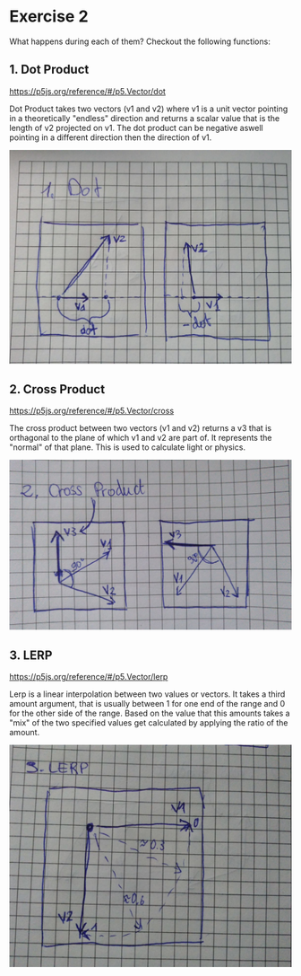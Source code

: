 # Exercise 2

What happens during each of them?
Checkout the following functions:

## 1. Dot Product
https://p5js.org/reference/#/p5.Vector/dot

Dot Product takes two vectors (v1 and v2) where v1 is a unit vector pointing in a theoretically "endless" direction
and returns a scalar value that is the length of v2 projected on v1. 
The dot product can be negative aswell pointing in a different direction then the direction of v1.

![dot product](./pics/1-dot.jpeg)

## 2. Cross Product
https://p5js.org/reference/#/p5.Vector/cross

The cross product between two vectors (v1 and v2) returns a v3 that is orthagonal to the plane 
of which v1 and v2 are part of. It represents the "normal" of that plane.
This is used to calculate light or physics.

![cross product](./pics/2-cross.jpeg)

## 3. LERP
https://p5js.org/reference/#/p5.Vector/lerp

Lerp is a linear interpolation between two values or vectors.
It takes a third amount argument, that is usually between 1 for one end of the range and 0 for the other side of the range. Based on the value that this amounts takes a "mix" of the two specified values get calculated
by applying the ratio of the amount.

![cross product](./pics/3-lerp.jpeg)